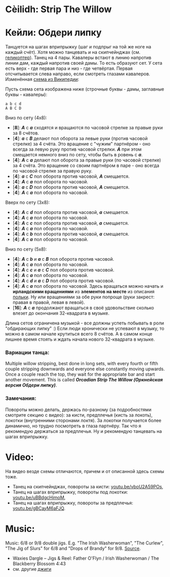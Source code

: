 Cèilidh: Strip The Willow
==============================
# Кейли: Обдери липку

Танцуется на шагах вприпрыжку (шаг и подпрыг на той же ноге на каждый счёт). Хотя можно танцевать и на скипчейнджах (см. [геликоптер](ceilidh-cumberland-square-eight.md)). Танец на 4 пары. Кавалеры встают в линию напротив линии дам, каждый напротив своей дамы. То есть образуют сет. У сета есть верх - где первая пара и низ - где четвёртая. Первая отсчитывается слева направо, если смотреть глазами кавалеров. Изменённая [схема из Википедии](https://en.wikipedia.org/wiki/Strip_the_willow):

Пусть схема сета изображена ниже (строчные буквы - дамы, заглавные буквы - кавалеры):

    a b c d  
    A B C D

Вниз по сету (4х8):

- [__8__]: ___A___ с ___a___ сходятся и вращаются по часовой стрелке за правые руки за 8 счётов.
- [__4__]: ___a___ с ___B___ делают пол оборота за левые руки (против часовой стрелке) за 4 счёта. Это вращение с "чужим" партнёром - оно всегда за левую руку против часовой стрелки. ___A___ при этом смещается немного вниз по сету, чтобы быть в ровень с ___а___.
- [__4__]: ___A___ с ___a___ делают пол оборота за правые руки (по часовой стрелке) за 4 счёта. Это вращение со своим партнёром в паре - оно всегда по часовой стрелке за правую руку.
- [__4__]: ___a___ с ___C___ пол оборота против часовой, ___A___ смещается.
- [__4__]: ___A___ с ___a___ пол оборота по часовой.
- [__4__]: ___a___ с ___D___ пол оборота против часовой, ___A___ смещается.
- [__4__]: ___A___ с ___a___ пол оборота по часовой.

Вверх по сету (3х8):

- [__4__]: ___A___ с ___d___ пол оборота против часовой, ___a___ смещается.
- [__4__]: ___A___ с ___a___ пол оборота по часовой.
- [__4__]: ___A___ с ___c___ пол оборота против часовой, ___a___ смещается.
- [__4__]: ___A___ с ___a___ пол оборота по часовой.
- [__4__]: ___A___ с ___b___ пол оборота против часовой, ___a___ смещается.
- [__4__]: ___A___ с ___a___ пол оборота по часовой.

Вниз по сету (5х8):

- [__4__]: ___A___ с ___b___ и ___a___ с ___B___ пол оборота против часовой.
- [__4__]: ___A___ с ___a___ пол оборота по часовой.
- [__4__]: ___A___ с ___c___ и ___a___ с ___C___ пол оборота против часовой.
- [__4__]: ___A___ с ___a___ пол оборота по часовой.
- [__4__]: ___A___ с ___d___ и ___a___ с ___D___ пол оборота против часовой.
- [__4__]: ___A___ с ___a___ пол оборота по часовой. Здесь вращаться можно начать и __ирландскими вращениями__ из __элементов на месте__ из описания [польки](polka.md). Ну или вращениями за обе руки попроще (руки закрест: правая в правой, левая в левой).
- [__16__]: ___A___ с ___a___ продолжают вращаться в своё удовольствие сколько влезет до окончания 32-квадрата в музыке.

Длина сетов ограничена музыкой - все должны успеть побывать в роли "обдирающих липку" :) Если люди хронически не успевают в музыку, то можно в самом начале крутиться всего 8 счётов. А в самом конце лишнее время стоять и ждать начала нового 32-квадрата в музыке.

### Вариации танца:

Multiple willow stripping, best done in long sets, with every fourth or fifth couple stripping downwards and everyone else constantly moving upwards. Once a couple reach the top, they wait for the appropriate bar and start another movement. This is called ___Orcadian Strip The Willow (Оркнейская версия Обдери липку)___.

### Замечания:

Повороты можно делать, держась по-разному (за подробностями смотрите секцию с видео): за кисти, предплечья (кисть за локоть), локотки (внутренними сторонами локтя). За локотки получается более динамично, но трудно посмотреть в глаза партнёру. Так что я рекомендую держаться за предплечья. Ну и рекомендую танцевать на шагах вприпрыжку.

Video:
======
На видео везде схемы отличаются, причем и от описанной здесь схемы тоже.

- Танец на скипчейнджах, повороты за кисти: [youtu.be/vboU2A59POs](https://www.youtube.com/watch?v=vboU2A59POs),
- Танец на шагах вприпрыжку, повороты под локотки: [youtu.be/uBBdgcHimoM](https://youtu.be/uBBdgcHimoM?t=399),
- Танец на шагах вприпрыжку, повороты за предплечья: [youtu.be/gBCayM6aFJQ](https://www.youtube.com/watch?v=gBCayM6aFJQ).

Music:
======
Music: 6/8 or 9/8 double jigs. E.g. "The Irish Washerwoman", "The Curlew", "The Jig of Slurs" for 6/8 and "Drops of Brandy" for 9/8. [Source](https://www.scottishdance.net/ceilidh/dances.html#StripTheWillow).

- Waxies Dargle – Jigs & Reel: Father O'Flyn / Irish Washerwoman / The Blackberry Blossom 4:43
- см. другие [джиги](music.md#jigs)
